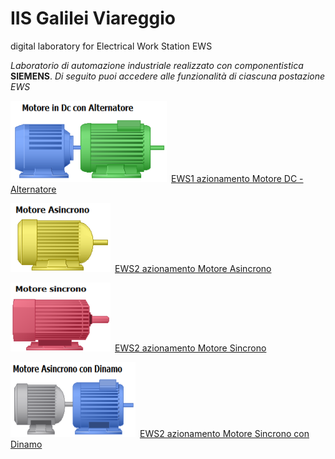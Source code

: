 # IIS Galilei Viareggio
digital laboratory for Electrical Work Station EWS

*Laboratorio di automazione industriale realizzato con componentistica* **SIEMENS**.
*Di seguito puoi accedere alle funzionalità di ciascuna postazione EWS*

<img src="image/acdcmachine.png" width="250" height="130">&ensp;[EWS1 azionamento Motore DC - Alternatore](/ews1.md)

<img src="image/asincrono.png" width="160" height="110">&ensp;[EWS2 azionamento Motore Asincrono](/ews2.md)

<img src="image/sincrono.png" width="160" height="110">&ensp;[EWS2 azionamento Motore Sincrono](/ews3.md)

<img src="image/acdcmotor.png" width="200" height="120">&ensp;[EWS2 azionamento Motore Sincrono con Dinamo](/ews4.md)


